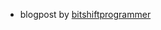 - blogpost by [bitshiftprogrammer](https://www.bitshiftprogrammer.com/2018/05/pixelation-shader-unity-implementation.html)